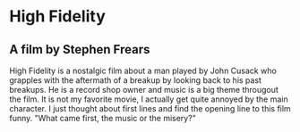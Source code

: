 # High Fidelity

## A film by Stephen Frears

High Fidelity is a nostalgic film about a man played by John Cusack who grapples with
the aftermath of a breakup by looking back to his past breakups. He is a record shop 
owner and music is a big theme througout the film. It is not my favorite movie, I 
actually get quite annoyed by the main character. I just thought about first lines and
find the opening line to this film funny. "What came first, the music or the misery?"
